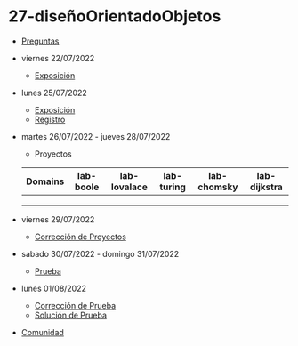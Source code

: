 # 27-diseñoOrientadoObjetos

- [Preguntas](https://escuela.it/cursos/curso-recurrencia-desarrollo-software/clase/patron)
- viernes 22/07/2022
  - [Exposición](https://escuela.it/cursos/curso-recurrencia-desarrollo-software/clase/patron)
- lunes 25/07/2022
  - [Exposición](https://escuela.it/cursos/curso-recurrencia-desarrollo-software/clase/patron)
  - [Registro](https://forms.gle/pA2QvsW32P4KtTD77)
- martes 26/07/2022 - jueves 28/07/2022
  - Proyectos
  
  |Domains|lab-boole|lab-lovalace|lab-turing|lab-chomsky|lab-dijkstra|
  |-------|---------|------------|----------|-----------|--------------|
  |       |         |            |          |           |              |
  |       |         |            |          |           |              |
  |       |         |            |          |           |              |
- viernes 29/07/2022
  - [Corrección de Proyectos](https://escuela.it/cursos/curso-recurrencia-desarrollo-software/clase/patron)
- sabado 30/07/2022 - domingo 31/07/2022
  - [Prueba](https://forms.gle/hB9UJoN2PYiexctH8)
- lunes 01/08/2022
  - [Corrección de Prueba](https://escuela.it/cursos/curso-recurrencia-desarrollo-software/clase/patron)
  - [Solución de Prueba](https://docs.google.com/spreadsheets/d/1Uwtqa5VdD5wK2X7eLgkS6_th16aPnsW8pa5Ft2TyLPo/edit#gid=0)
- [Comunidad](https://app.slack.com/client/T02S3KYD464/C02TFT0RYT1)